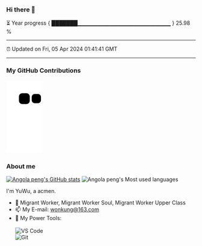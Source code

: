 ### Hi there 👋

⏳ Year progress { ███████▁▁▁▁▁▁▁▁▁▁▁▁▁▁▁▁▁▁▁▁▁▁▁ } 25.98 %

---

⏰ Updated on Fri, 05 Apr 2024 01:41:41 GMT

---
### My GitHub Contributions    

![](https://raw.githubusercontent.com/pzxy/pzxy/main/assets/github-contribution-grid-snake.svg)          

### About me      

[![Angola peng's GitHub stats](https://github-readme-stats.vercel.app/api?username=pzxy&show_icons=true&theme=radical)](https://github.com/anuraghazra/github-readme-stats)
![Angola peng's Most used languages](https://github-readme-stats.vercel.app/api/top-langs/?username=pzxy&layout=compact&hide_border=true&langs_count=10)

I'm YuWu, a acmen.    

- 🔭 Migrant Worker, Migrant Worker Soul, Migrant Worker Upper Class
- 📫 My E-mail: wonkung@163.com          
- 🔧 My Power Tools: </br>   
![VS Code](https://img.shields.io/badge/%E5%86%99%E4%BD%9C%E5%B7%A5%E5%85%B7-VS%20Code-blue)     
![Git](https://img.shields.io/badge/-Git-black?style=plastic&logo=git)     

